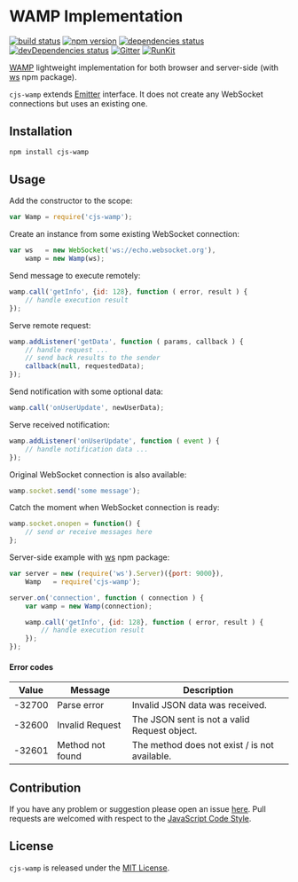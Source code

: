 WAMP Implementation
===================

[![build status](https://img.shields.io/travis/cjssdk/wamp.svg?style=flat-square)](https://travis-ci.org/cjssdk/wamp)
[![npm version](https://img.shields.io/npm/v/cjs-wamp.svg?style=flat-square)](https://www.npmjs.com/package/cjs-wamp)
[![dependencies status](https://img.shields.io/david/cjssdk/wamp.svg?style=flat-square)](https://david-dm.org/cjssdk/wamp)
[![devDependencies status](https://img.shields.io/david/dev/cjssdk/wamp.svg?style=flat-square)](https://david-dm.org/cjssdk/wamp?type=dev)
[![Gitter](https://img.shields.io/badge/gitter-join%20chat-blue.svg?style=flat-square)](https://gitter.im/DarkPark/cjssdk)
[![RunKit](https://img.shields.io/badge/RunKit-try-yellow.svg?style=flat-square)](https://runkit.com/npm/cjs-wamp)


[WAMP](http://wamp-proto.org/) lightweight implementation for both browser and server-side (with [ws](https://www.npmjs.com/package/ws) npm package).

`cjs-wamp` extends [Emitter](https://github.com/cjssdk/emitter) interface.
It does not create any WebSocket connections but uses an existing one.


## Installation ##

```bash
npm install cjs-wamp
```


## Usage ##

Add the constructor to the scope:

```js
var Wamp = require('cjs-wamp');
```

Create an instance from some existing WebSocket connection:

```js
var ws   = new WebSocket('ws://echo.websocket.org'),
    wamp = new Wamp(ws);
```

Send message to execute remotely:

```js
wamp.call('getInfo', {id: 128}, function ( error, result ) {
    // handle execution result
});
```

Serve remote request:

```js
wamp.addListener('getData', function ( params, callback ) {
    // handle request ...
    // send back results to the sender
    callback(null, requestedData);
});
```

Send notification with some optional data:

```js
wamp.call('onUserUpdate', newUserData);
```

Serve received notification:

```js
wamp.addListener('onUserUpdate', function ( event ) {
    // handle notification data ...
});
```

Original WebSocket connection is also available:

```js
wamp.socket.send('some message');
```

Catch the moment when WebSocket connection is ready:

```js
wamp.socket.onopen = function() {
    // send or receive messages here
};
```

Server-side example with [ws](https://www.npmjs.com/package/ws) npm package:

```js
var server = new (require('ws').Server)({port: 9000}),
    Wamp   = require('cjs-wamp');

server.on('connection', function ( connection ) {
    var wamp = new Wamp(connection);

    wamp.call('getInfo', {id: 128}, function ( error, result ) {
        // handle execution result
    });
});
```

#### Error codes

 Value  | Message          | Description
--------|------------------|-------------
 -32700 | Parse error      | Invalid JSON data was received.
 -32600 | Invalid Request  | The JSON sent is not a valid Request object.
 -32601 | Method not found | The method does not exist / is not available.


## Contribution ##

If you have any problem or suggestion please open an issue [here](https://github.com/cjssdk/wamp/issues).
Pull requests are welcomed with respect to the [JavaScript Code Style](https://github.com/DarkPark/jscs).


## License ##

`cjs-wamp` is released under the [MIT License](license.md).

